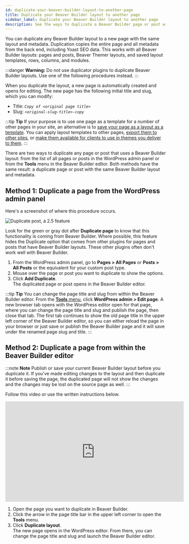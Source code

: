 ```yaml
---
id: duplicate-your-beaver-builder-layout-to-another-page
title: Duplicate your Beaver Builder layout to another page
sidebar_label: Duplicate your Beaver Builder layout to another page
description: See the ways to duplicate a Beaver Builder page or post with the same layout and metadata.
---
```


You can duplicate any Beaver Builder layout to a new page with the same layout
and metadata. Duplication copies the entire page and all metadata from the back end, including Yoast SEO data. This works with all Beaver Builder layouts: pages and posts, Beaver Themer layouts, and saved layout templates, rows, columns, and modules.

:::danger **Warning:**
Do not use duplicator plugins to duplicate Beaver Builder layouts. Use one of the following procedures instead.
:::

When you duplicate the layout, a new page is automatically created and opens for editing. The new page has the following initial title and slug, which you can modify:

  * Title: *`Copy of <original page title>`*
  * Slug: *`<original-slug-title>-copy`*

:::tip **Tip**
If your purpose is to use one page as a template for a number of other pages in your site, an alternative is to [save your page as a layout as a template](/beaver-builder/layouts/templates/create-and-save-a-custom-layout-template.md). You can apply layout templates to other pages, [export them to other sites](/beaver-builder/layouts/templates/export-and-import-saved-templates-rows-columns-modules.md), or [make them available for clients to use in themes you deliver to them](/beaver-builder/developer/how-to-tips/theme-author-templates.md). 
:::

There are two ways to duplicate any page or post that uses a Beaver Builder layout: from the list of all pages or posts in the WordPress admin panel or from the **Tools** menu in the Beaver Builder editor. Both methods have the same result: a duplicate page or post with the same Beaver Builder layout and metadata.

## Method 1: Duplicate a page from the WordPress admin panel

Here's a screenshot of where this procedure occurs.

![Duplicate post, a 2.5 feature](/img/2-5-features-duplicate-post.png) 

Look for the green or gray dot after **Duplicate page** to know that this functionality is coming from Beaver Builder. Where possible, this feature hides the Duplicate option that comes from other plugins for pages and posts that have Beaver Builder layouts. These other plugins often don't work well with Beaver Builder.

1. From the WordPress admin panel, go to **Pages > All Pages** or **Posts > All Posts** or the equivalent for your custom post type. 
2.  Mouse over the page or post you want to duplicate to show the options.
3.  Click **Add Duplicate**.  
The duplicated page or post opens in the Beaver Builder editor.

:::tip **Tip**
You can change the page title and slug from within the Beaver Builder editor. From the [**Tools** menu](/beaver-builder/getting-started/bb-editor-basics/tools-menu.md), click **WordPress admin > Edit page**. A new browser tab opens with the WordPress editor open for that page, where you can change the page title and slug and publish the page, then close that tab. The first tab continues to show the old page title in the upper left corner of the Beaver Builder editor, so you can either reload the page in your browser or just save or publish the Beaver Builder page and it will save under the renamed page slug and title.
:::

## Method 2: Duplicate a page from within the Beaver Builder editor

:::note **Note**
Publish or save your current Beaver Builder layout before you duplicate it. If you've made editing changes to the layout and then duplicate it before saving the page, the duplicated page will not show the changes and the changes may be lost on the source page as well.
:::

Follow this video or use the written instructions below.

<div className="embed-responsive">
  <iframe width="560" height="315" src="https://www.youtube.com/embed/CQGuGVLDSnI" title="YouTube video player" frameborder="0" allow="accelerometer; autoplay; clipboard-write; encrypted-media; gyroscope; picture-in-picture" allowfullscreen></iframe>
</div>

  1. Open the page you want to duplicate in Beaver Builder.
  2. Click the arrow in the page title bar in the upper left corner to open the **Tools** menu.
  3. Click **Duplicate layout**.   
The new page opens in the WordPress editor. From there, you can change the page title and slug and launch the Beaver Builder editor.

